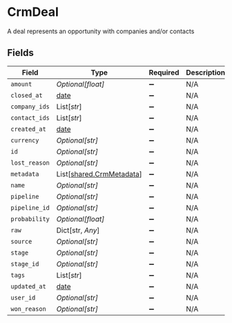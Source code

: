 # CrmDeal

A deal represents an opportunity with companies and/or contacts


## Fields

| Field                                                                | Type                                                                 | Required                                                             | Description                                                          |
| -------------------------------------------------------------------- | -------------------------------------------------------------------- | -------------------------------------------------------------------- | -------------------------------------------------------------------- |
| `amount`                                                             | *Optional[float]*                                                    | :heavy_minus_sign:                                                   | N/A                                                                  |
| `closed_at`                                                          | [date](https://docs.python.org/3/library/datetime.html#date-objects) | :heavy_minus_sign:                                                   | N/A                                                                  |
| `company_ids`                                                        | List[*str*]                                                          | :heavy_minus_sign:                                                   | N/A                                                                  |
| `contact_ids`                                                        | List[*str*]                                                          | :heavy_minus_sign:                                                   | N/A                                                                  |
| `created_at`                                                         | [date](https://docs.python.org/3/library/datetime.html#date-objects) | :heavy_minus_sign:                                                   | N/A                                                                  |
| `currency`                                                           | *Optional[str]*                                                      | :heavy_minus_sign:                                                   | N/A                                                                  |
| `id`                                                                 | *Optional[str]*                                                      | :heavy_minus_sign:                                                   | N/A                                                                  |
| `lost_reason`                                                        | *Optional[str]*                                                      | :heavy_minus_sign:                                                   | N/A                                                                  |
| `metadata`                                                           | List[[shared.CrmMetadata](../../models/shared/crmmetadata.md)]       | :heavy_minus_sign:                                                   | N/A                                                                  |
| `name`                                                               | *Optional[str]*                                                      | :heavy_minus_sign:                                                   | N/A                                                                  |
| `pipeline`                                                           | *Optional[str]*                                                      | :heavy_minus_sign:                                                   | N/A                                                                  |
| `pipeline_id`                                                        | *Optional[str]*                                                      | :heavy_minus_sign:                                                   | N/A                                                                  |
| `probability`                                                        | *Optional[float]*                                                    | :heavy_minus_sign:                                                   | N/A                                                                  |
| `raw`                                                                | Dict[str, *Any*]                                                     | :heavy_minus_sign:                                                   | N/A                                                                  |
| `source`                                                             | *Optional[str]*                                                      | :heavy_minus_sign:                                                   | N/A                                                                  |
| `stage`                                                              | *Optional[str]*                                                      | :heavy_minus_sign:                                                   | N/A                                                                  |
| `stage_id`                                                           | *Optional[str]*                                                      | :heavy_minus_sign:                                                   | N/A                                                                  |
| `tags`                                                               | List[*str*]                                                          | :heavy_minus_sign:                                                   | N/A                                                                  |
| `updated_at`                                                         | [date](https://docs.python.org/3/library/datetime.html#date-objects) | :heavy_minus_sign:                                                   | N/A                                                                  |
| `user_id`                                                            | *Optional[str]*                                                      | :heavy_minus_sign:                                                   | N/A                                                                  |
| `won_reason`                                                         | *Optional[str]*                                                      | :heavy_minus_sign:                                                   | N/A                                                                  |